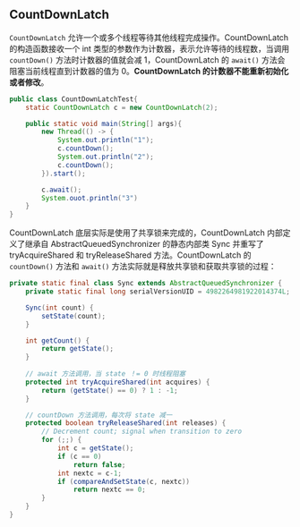 ## CountDownLatch

`CountDownLatch` 允许一个或多个线程等待其他线程完成操作。CountDownLatch 的构造函数接收一个 int 类型的参数作为计数器，表示允许等待的线程数，当调用 ```countDown()``` 方法时计数器的值就会减 1，CountDownLatch 的 ```await()``` 方法会阻塞当前线程直到计数器的值为 0。**CountDownLatch 的计数器不能重新初始化或者修改**。

```java
public class CountDownLatchTest{
    static CountDownLatch c = new CountDownLatch(2);

    public static void main(String[] args){
        new Thread(() -> {
            System.out.println("1");
            c.countDown();
            System.out.println("2");
            c.countDown();
        }).start();

        c.await();
        System.ouot.println("3")
    }
}
```
CountDownLatch 底层实际是使用了共享锁来完成的，CountDownLatch 内部定义了继承自 AbstractQueuedSynchronizer 的静态内部类 Sync 并重写了 tryAcquireShared 和 tryReleaseShared 方法。CountDownLatch 的 ```countDown()``` 方法和 ```await()``` 方法实际就是释放共享锁和获取共享锁的过程：
```java
private static final class Sync extends AbstractQueuedSynchronizer {
    private static final long serialVersionUID = 4982264981922014374L;

    Sync(int count) {
        setState(count);
    }

    int getCount() {
        return getState();
    }
    
    // await 方法调用，当 state ！= 0 时线程阻塞
    protected int tryAcquireShared(int acquires) {
        return (getState() == 0) ? 1 : -1;
    }

    // countDown 方法调用，每次将 state 减一
    protected boolean tryReleaseShared(int releases) {
        // Decrement count; signal when transition to zero
        for (;;) {
            int c = getState();
            if (c == 0)
                return false;
            int nextc = c-1;
            if (compareAndSetState(c, nextc))
                return nextc == 0;
        }
    }
}
```